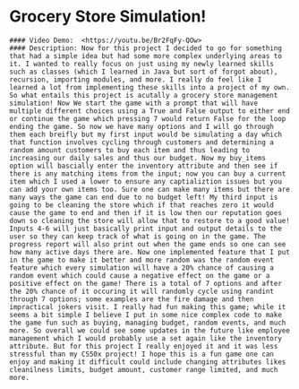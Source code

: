 # Grocery Store Simulation!
    #### Video Demo:  <https://youtu.be/Br2FqFy-QOw>
    #### Description: Now for this project I decided to go for something that had a simple idea but had some more complex underlying areas to it. I wanted to really focus on just using my newly learned skills such as classes (which I learned in Java but sort of forgot about), recursion, importing modules, and more. I really do feel like I learned a lot from implementing these skills into a project of my own. So what entails this project is acutally a grocery store management simulation! Now We start the game with a prompt that will have multiple different choices using a True and False output to either end or continue the game which pressing 7 would return False for the loop ending the game. So now we have many options and I will go through them each breifly but my first input would be simulating a day which that function involves cycling through customers and determining a random amount customers to buy each item and thus leading to increasing our daily sales and thus our budget. Now my buy_items option will bascially enter the inventory attribute and then see if there is any matching items from the input; now you can buy a current item which I used a lower to ensure any captializtion issues but you can add your own items too. Sure one can make many items but there are many ways the game can end due to no budget left! My third input is going to be cleaning the store which if that reaches zero it would cause the game to end and then if it is low then our reputation goes down so cleaning the store will allow that to restore to a good value! Inputs 4-6 will just basically print input and output details to the user so they can keep track of what is going on in the game. The progress report will also print out when the game ends so one can see how many active days there are. Now one implemented feature that I put in the game to make it better and more random was the random event feature which every simulation will have a 20% chance of causing a random event which could cause a negative effect on the game or a positive effect on the game! There is a total of 7 options and after the 20% chance of it occuring it will randomly cycle using randint through 7 options; some examples are the fire damage and then impractical jokers visit. I really had fun making this game; while it seems a bit simple I believe I put in some nice complex code to make the game fun such as buying, managing budget, random events, and much more. So overall we could see some updates in the future like employee management which I would probably use a set again like the inventory attribute. But for this project I really enjoyed it and it was less stressful than my CS50x project! I hope this is a fun game one can enjoy and making it difficult could include changing attributes likes cleanilness limits, budget amount, customer range limited, and much more.

